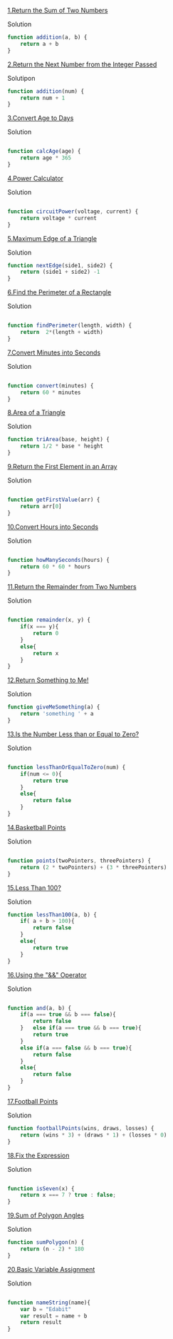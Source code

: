 [1.Return the Sum of Two Numbers](https://edabit.com/challenge/3LpBLgNRyaHMvNb4j)

Solution

```js
function addition(a, b) {
	return a + b
}
```

[2.Return the Next Number from the Integer Passed](https://edabit.com/challenge/NAQhEoxbofPidLxm9)

Solutipon

```js
function addition(num) {
	return num + 1
}
```

[3.Convert Age to Days](https://edabit.com/challenge/bL7hSc6Zh4zZJzGmw)

Solution

```js

function calcAge(age) {
	return age * 365
}
```


[4.Power Calculator](https://edabit.com/challenge/wAdE9te55cowBLcPs)

Solution

```js

function circuitPower(voltage, current) {
	return voltage * current
}
```

[5.Maximum Edge of a Triangle](https://edabit.com/challenge/nhXofMMyrowMyr9Nv)

Solution

```js
function nextEdge(side1, side2) {
	return (side1 + side2) -1
}
```

[6.Find the Perimeter of a Rectangle](https://edabit.com/challenge/XnJ24rWW7iJkNrtsh)

Solution

```js

function findPerimeter(length, width) {
	return  2*(length + width)
}
```




[7.Convert Minutes into Seconds](https://edabit.com/challenge/8q54MKnRrm89pSLmW)

Solution

```js

function convert(minutes) {
	return 60 * minutes
}
```

[8.Area of a Triangle](https://edabit.com/challenge/3CaszbdZYGN4otQD8)

Solution 

```js
function triArea(base, height) {
	return 1/2 * base * height
}

```

[9.Return the First Element in an Array](https://edabit.com/challenge/QaApgtePE6QrCZ64o)

Solution

```js

function getFirstValue(arr) {
	return arr[0]
}

```
[10.Convert Hours into Seconds](https://edabit.com/challenge/6AnQqiEjkJdZrWhPS)

Solution

```js

function howManySeconds(hours) {
	return 60 * 60 * hours
}
```
[11.Return the Remainder from Two Numbers](https://edabit.com/challenge/Q2j5FTFtsk7PdzrQk)


Solution

```js

function remainder(x, y) {
	if(x === y){
		return 0
	}
	else{
		return x
	}
}
```

[12.Return Something to Me!](https://edabit.com/challenge/MvZK536X7fyrWH8Qc)


Solution

```js
function giveMeSomething(a) {
	return 'something ' + a
}
```

[13.Is the Number Less than or Equal to Zero?](https://edabit.com/challenge/PTiLYyb4A69KZtBCg)

Solution

```js

function lessThanOrEqualToZero(num) {
	if(num <= 0){
		return true
	}
	else{
		return false
	}
}
```

[14.Basketball Points](https://edabit.com/challenge/Y46Xp2pcvTB77bmdD)

Solution

```js

function points(twoPointers, threePointers) {
	return (2 * twoPointers) + (3 * threePointers)
}
```

[15.Less Than 100?](https://edabit.com/challenge/9MjEpkL7yAjAqiH58)

Solution

```js
function lessThan100(a, b) {
	if( a + b > 100){
		return false
	}
	else{
		return true
	}
}

```

[16.Using the "&&" Operator](https://edabit.com/challenge/vJCZmgvvDjehyDcDK)

Solution

```js

function and(a, b) {
	if(a === true && b === false){
		return false
	}	else if(a === true && b === true){
		return true
	}
	else if(a === false && b === true){
		return false
	}
	else{
		return false
	}
}
```

[17.Football Points](https://edabit.com/challenge/GwvwXHWCThHZrR7xu)


Solution

```js
function footballPoints(wins, draws, losses) {
	return (wins * 3) + (draws * 1) + (losses * 0)
}
```

[18.Fix the Expression](https://edabit.com/challenge/FipbQSYquQLPZ8QXG)

Solution

```js

function isSeven(x) {
	return x === 7 ? true : false;
}
```

[19.Sum of Polygon Angles](https://edabit.com/challenge/fBJyQSe5Jmbm9hPAG)

Solution

```js
function sumPolygon(n) {
	return (n - 2) * 180
}
```

[20.Basic Variable Assignment](https://edabit.com/challenge/ZNwHGgHvsdnYwJ5WK)

Solution

```js

function nameString(name){
	var b = "Edabit"
	var result = name + b
  	return result
}
```